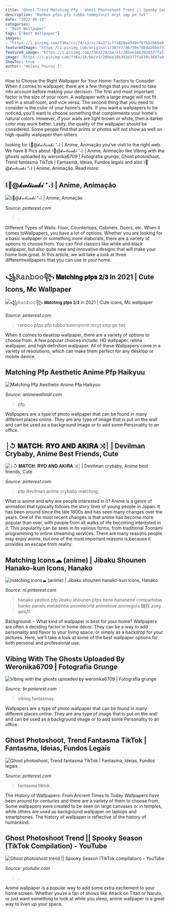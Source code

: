 ```yaml
---
title: "Ghost Trend Matching Pfp - Ghost Photoshoot Trend || Spooky Season (tiktok Compilation)"
description: "Ranboo pfps pfp tubbo tommyinnit mcyt smp px twt"
date: "2022-06-15"
categories:
- "Best Wallpaper"
tags: ["Best Wallpaper"]
images:
- "https://i.pinimg.com/736x/cc/74/a3/cc74a371cffa828ea949ef67b5cb65e0.jpg"
featuredImage: "https://i.pinimg.com/originals/30/e7/d6/30e7d64a26be753904e40810a2bcafa3.jpg"
featured_image: "https://i.pinimg.com/736x/28/be/e1/28bee18b392d377fa530c3607a9f3d1f.jpg"
image: "https://i.pinimg.com/736x/28/be/e1/28bee18b392d377fa530c3607a9f3d1f.jpg"
ShowToc: true
author: "Helena Pouros I"
---
```



How to Choose the Right Wallpaper for Your Home: Factors to Consider
When it comes to wallpaper, there are a few things that you need to take into account before making your decision. The first and most important factor is the size of your room. A wallpaper with a large image will not fit well in a small room, and vice versa. 
The second thing that you need to consider is the color of your home's walls. If you want a wallpapers to be noticed, you'll want to choose something that complements your home's natural colors. However, if your walls are light brown or white, then a darker color may work better. 
Lastly, the quality of the wallpaper should be considered. Some people find that prints or photos will not show as well on high-quality wallpaper than others.

	

		
looking for ꒰💌@𝓀𝓌𝓉𝒾𝓈𝓊𝓀𝒾 ⁺˖꒱ | Anime, Animação you've visit to the right web. We have 8 Pics about ꒰💌@𝓀𝓌𝓉𝒾𝓈𝓊𝓀𝒾 ⁺˖꒱ | Anime, Animação like Vibing with the ghosts uploaded by weronika6709 | Fotografia grunge, Ghost photoshoot, Trend fantasma TikTok | Fantasma, Ideias, Fundos legais and also ꒰💌@𝓀𝓌𝓉𝒾𝓈𝓊𝓀𝒾 ⁺˖꒱ | Anime, Animação. Read more:
		
    
## ꒰💌@𝓀𝓌𝓉𝒾𝓈𝓊𝓀𝒾 ⁺˖꒱ | Anime, Animação

<img loading=lazy src="https://i.pinimg.com/736x/28/be/e1/28bee18b392d377fa530c3607a9f3d1f.jpg" onerror="this.onerror=null;this.src='https://tse2.mm.bing.net/th?id=OIP.Fe-m-0OnA45LIPc83fAp2wHaHa&amp;pid=15.1';" alt="꒰💌@𝓀𝓌𝓉𝒾𝓈𝓊𝓀𝒾 ⁺˖꒱ | Anime, Animação">

_Source: pinterest.com_

>. 

	

Different Types of Walls: Floor, Countertops, Cabinets, Doors, etc.
When it comes toWallpapers, you have a lot of options. Whether you are looking for a basic wallpaper or something more elaborate, there are a variety of options to choose from. You can find classics like white and black wallpaper, but also quite new and innovative designs that will make your home look great. In this article, we will take a look at three differentwallpapers that you can use in your home.

    
## ꧁𝚁𝚊𝚗𝚋𝚘𝚘꧂ 𝗠𝗮𝘁𝗰𝗵𝗶𝗻𝗴 𝗽𝗳𝗽𝘀 𝟮/𝟯 In 2021 | Cute Icons, Mc Wallpaper

<img loading=lazy src="https://i.pinimg.com/736x/84/77/99/847799bb72004f22153a680e100a4146.jpg" onerror="this.onerror=null;this.src='https://tse1.mm.bing.net/th?id=OIP.viv18Hcdd8u6rrPK7cXjXgHaHo&amp;pid=15.1';" alt="꧁𝚁𝚊𝚗𝚋𝚘𝚘꧂ 𝗠𝗮𝘁𝗰𝗵𝗶𝗻𝗴 𝗽𝗳𝗽𝘀 𝟮/𝟯 in 2021 | Cute icons, Mc wallpaper">

_Source: pinterest.com_

>ranboo pfps pfp tubbo tommyinnit mcyt smp px twt. 

	

When it comes to desktop wallpaper, there are a variety of options to choose from. A few popular choices include: HD wallpaper, retina wallpaper, and high definition wallpaper. All of these Wallpapers come in a variety of resolutions, which can make them perfect for any desktop or mobile device. 

    
## Matching Pfp Aesthetic Anime Pfp Haikyuu

<img loading=lazy src="https://i.pinimg.com/originals/30/e7/d6/30e7d64a26be753904e40810a2bcafa3.jpg" onerror="this.onerror=null;this.src='https://tse4.mm.bing.net/th?id=OIP.gG44TVFedBnaXOS5xSGXXAHaHa&amp;pid=15.1';" alt="Matching Pfp Aesthetic Anime Pfp Haikyuu">

_Source: animewallstar.com_

>pfp. 

	



Wallpapers are a type of photo wallpaper that can be found in many different places online. They are any type of image that is put on the wall and can be used as a background image or to add some Personality to an office.

    
## ┊↺ 𝐌𝐀𝐓𝐂𝐇: 𝐑𝐘𝐎 𝐀𝐍𝐃 𝐀𝐊𝐈𝐑𝐀 ⤨┊ | Devilman Crybaby, Anime Best Friends, Cute

<img loading=lazy src="https://i.pinimg.com/736x/cc/74/a3/cc74a371cffa828ea949ef67b5cb65e0.jpg" onerror="this.onerror=null;this.src='https://tse2.mm.bing.net/th?id=OIP.NQUAUo2v3l4bo4xRlcEn3wHaHa&amp;pid=15.1';" alt="┊↺ 𝐌𝐀𝐓𝐂𝐇: 𝐑𝐘𝐎 𝐀𝐍𝐃 𝐀𝐊𝐈𝐑𝐀 ⤨┊ | Devilman crybaby, Anime best friends, Cute">

_Source: pinterest.com_

>pfp devilman anime crybaby matching. 

	

What is anime and why are people interested in it?
Anime is a genre of animation that typically follows the story lines of young people in Japan. It has been around since the late 1800s and has seen many changes over the years. One of the most recent changes is that anime has become more popular than ever, with people from all walks of life becoming interested in it. This popularity can be seen in its various forms, from traditional Toonami programming to online streaming services. There are many reasons people may enjoy anime, but one of the most important reasons is because it provides an escape from reality.

    
## Matching Icons☁ (anime) | Jibaku Shounen Hanako-kun Icons, Hanako

<img loading=lazy src="https://i.pinimg.com/736x/98/e9/16/98e916310b783215360d3026126e5452.jpg" onerror="this.onerror=null;this.src='https://tse1.mm.bing.net/th?id=OIP.63Hv91q-AYzuk4DDje4iSgHaHa&amp;pid=15.1';" alt="matching icons☁ (anime) | Jibaku shounen hanako-kun icons, Hanako">

_Source: nl.pinterest.com_

>hanako yashiro pfp jibaku shounen pfps nene hananene compartidas hanko panels metadinha animeworld animelove animegirls 儲存 zoey qesj1f. 

	

Background: - What kind of wallpaper is best for your home?
Wallpapers are often a deciding factor in home décor. They can be a way to add personality and flavor to your living space, or simply as a backdrop for your pictures. Here, we'll take a look at some of the best wallpaper options for both personal and professional use.

    
## Vibing With The Ghosts Uploaded By Weronika6709 | Fotografia Grunge

<img loading=lazy src="https://i.pinimg.com/736x/de/c9/30/dec930013093d2e6cfd8329cd45de2ae.jpg" onerror="this.onerror=null;this.src='https://tse4.mm.bing.net/th?id=OIP.nb86t_nn-ZMaFZq2mWEezgHaJq&amp;pid=15.1';" alt="Vibing with the ghosts uploaded by weronika6709 | Fotografia grunge">

_Source: br.pinterest.com_

>vibing fantasmas. 

	



Wallpapers are a type of photo wallpaper that can be found in many different places online. They are any type of image that is put on the wall and can be used as a background image or to add some Personality to an office.

    
## Ghost Photoshoot, Trend Fantasma TikTok | Fantasma, Ideias, Fundos Legais

<img loading=lazy src="https://i.pinimg.com/736x/36/17/ee/3617ee6a595e374ff3115c0af10ef697.jpg" onerror="this.onerror=null;this.src='https://tse1.mm.bing.net/th?id=OIP.PJMj7WPqEig4rRkZDTXpdQHaKO&amp;pid=15.1';" alt="Ghost photoshoot, Trend fantasma TikTok | Fantasma, Ideias, Fundos legais">

_Source: pinterest.com_

>fantasma tiktok. 

	

The History of Wallpapers: From Ancient Times to Today
Wallpapers have been around for centuries and there are a variety of them to choose from. Some wallpapers were created to be seen on large canvases or in temples, while others are used as background wallpaper on laptops and smartphones. The history of wallpaper is reflective of the history of humankind.

    
## Ghost Photoshoot Trend || Spooky Season (TikTok Compilation) - YouTube

<img loading=lazy src="https://i.ytimg.com/vi/Lh0Ye_h626U/maxresdefault.jpg" onerror="this.onerror=null;this.src='https://tse4.mm.bing.net/th?id=OIP.YMPFubn95kqC4l-LRHiGsQHaEK&amp;pid=15.1';" alt="Ghost photoshoot trend || Spooky Season (TikTok compilation) - YouTube">

_Source: youtube.com_

>. 

	

Anime wallpaper is a popular way to add some extra excitement to your home screen. Whether you’re a fan of shows like Attack on Titan or Naruto, or just want something to look at while you sleep, anime wallpaper is a great way to liven up your space.

